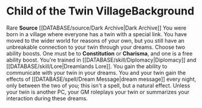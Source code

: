 ﻿---
ability:
- Constitution
- Charisma
ability_boost:
- Constitution
- Charisma
feat: null
id: '324'
name: Child of the Twin Village
prerequisite: null
rarity: Rare
rus_type_level: null
skill:
- '[[DATABASE/skill/Diplomacy|Diplomacy]]'
- Dreamlands [[DATABASE/skill/Lore|Lore]]
source: '[[DATABASE/source/Dark Archive|Dark Archive]]'
subcategory: general
trait:
- '[[DATABASE/trait/Rare|Rare]]'
type: Background

---
# Child of the Twin Village<span class="item-type">Background</span>

<span class="trait-rare item-trait">Rare</span>
**Source** [[DATABASE/source/Dark Archive|Dark Archive]]
You were born in a village where everyone has a twin with a special link. You have moved to the wider world for reasons of your own, but you still have an unbreakable connection to your twin through your dreams.
 Choose two ability boosts. One must be to **Constitution** or **Charisma**, and one is a free ability boost.
 You're trained in [[DATABASE/skill/Diplomacy|Diplomacy]] and [[DATABASE/skill/Lore|Dreamlands Lore]]. You gain the ability to communicate with your twin in your dreams. You and your twin gain the effects of [[DATABASE/spell/Dream Message|dream message]] every night, only between the two of you; this isn't a spell, but a natural effect. Unless your twin is another PC, your GM roleplays your twin or summarizes your interaction during these dreams.